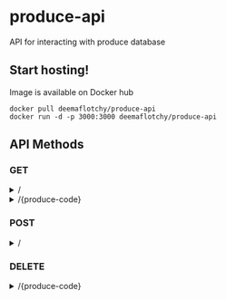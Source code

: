 # produce-api
API for interacting with produce database


## Start hosting!
Image is available on Docker hub
```
docker pull deemaflotchy/produce-api
docker run -d -p 3000:3000 deemaflotchy/produce-api
```

## API Methods
### GET 

<details>
    <summary> / </summary>

Returns all records in the produce database in JSON list format

<pre>
    <code>
//Response content
[
    {
        "Name" : "Dragonfruit",
        "Produce Code" : "1234-1234-1234-1234",
        "Unit Price" : 3.14
    },
    {
        "Name" : "Orange",
        "Produce Code" : "4312-4312-4312-4321",
        "Unit Price" : 2.14
    }
]
    </code>
</pre>
</details>
</details>
<details>
    <summary> /{produce-code} </summary>
Returns a specific record identified by the given produce code

<pre>
    <code>
//Response content
[
    {
        "Name" : "Dragonfruit",
        "Produce Code" : "1234-1234-1234-1234",
        "Unit Price" : 3.14
    }
]
    </code>
</pre>
</details>
</details>

### POST

<details>
    <summary> / </summary>
Returns the record(s) that were added

<pre>
    <code>
//Payload
[
    {
        "Name" : "Dragonfruit",
        "Produce Code" : "1234-1234-1234-1234",
        "Unit Price" : 3.14
    }
]
    </code>
</pre>
</details>

### DELETE
<details>
    <summary> /{produce-code} </summary>
Deletes a specific record identified by the given produce code

Returns the record that was deleted
<pre>
    <code>
//Response content
[
    {
        "Name" : "Dragonfruit",
        "Produce Code" : "1234-1234-1234-1234",
        "Unit Price" : 3.14
    }
]
    </code>
</pre>
</details>
</details>